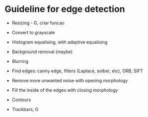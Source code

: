 # Guideline for edge detection

 - Resizing - G, criar funcao 
 - Convert to grayscale
 - Histogram equalising, with adaptive equalising
 - Background removal (maybe)
 - Blurring
 - Find edges: canny edge, filters (Laplace, solber, etc), ORB, SIFT
 - Remove more unwanted noise with opening morphology
 - Fill the inside of the edges with closing morphology
 - Contours

 - Trackbars, G

